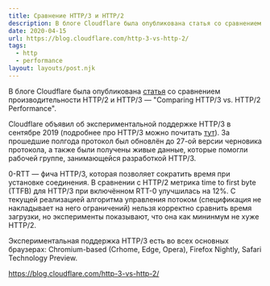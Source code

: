 ```yaml
---
title: Сравнение HTTP/3 и HTTP/2
description: В блоге Cloudflare была опубликована статья со сравнением производительности HTTP/2 и HTTP/3
date: 2020-04-15
url: https://blog.cloudflare.com/http-3-vs-http-2/
tags:
  - http
  - performance
layout: layouts/post.njk
---
```

В блоге Cloudflare была опубликована [статья](https://blog.cloudflare.com/http-3-vs-http-2/) со сравнением производительности HTTP/2 и HTTP/3 — "Comparing HTTP/3 vs. HTTP/2 Performance".

Cloudflare объявил об экспериментальной поддержке HTTP/3 в сентябре 2019 (подробнее про HTTP/3 можно почитать [тут](/posts/2019/10-october/01-http3-the-past-present-and-future/)). За прошедшие полгода протокол был обновлён до 27-ой версии черновика протокола, а также были получены живые данные, которые помогли рабочей группе, занимающейся разработкой HTTP/3.

0-RTT — фича HTTP/3, которая позволяет сократить время при установке соединения. В сравнении с HTTP/2 метрика time to first byte (TTFB) для HTTP/3 при включённом RTT-0 улучшилась на 12%. С текущей реализацией алгоритма управления потоком (спецификация не накладывает на него ограничений) нельзя корректно сравнить время загрузки, но эксперименты показывают, что она как мининмум не хуже HTTP/2.

Экспериментальная поддержка HTTP/3 есть во всех основных браузерах: Chromium-based (Crhome, Edge, Opera),  Firefox Nightly, Safari Technology Preview.

https://blog.cloudflare.com/http-3-vs-http-2/
